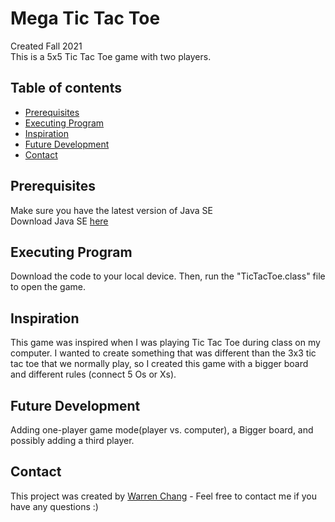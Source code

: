 # Mega Tic Tac Toe

Created Fall 2021<br>
This is a 5x5 Tic Tac Toe game with two players. 

## Table of contents
* [Prerequisites](#prerequisites)
* [Executing Program](#executing-program)
* [Inspiration](#inspiration)
* [Future Development](#future-development)
* [Contact](#contact)


## Prerequisites

Make sure you have the latest version of Java SE<br>
Download Java SE [here](https://www.oracle.com/java/technologies/javase-downloads.html)


## Executing Program

Download the code to your local device. Then, run the "TicTacToe.class" file to open the game. 

## Inspiration

This game was inspired when I was playing Tic Tac Toe during class on my computer. I wanted to create something that was different than the 3x3 tic tac toe that we normally play, so I created this game with a bigger board and different rules (connect 5 Os or Xs). 

## Future Development

Adding one-player game mode(player vs. computer), a Bigger board, and possibly adding a third player. 

## Contact

This project was created by [Warren Chang](https://www.linkedin.com/in/warren-chang-215644229/) - Feel free to contact me if you have any questions :)
